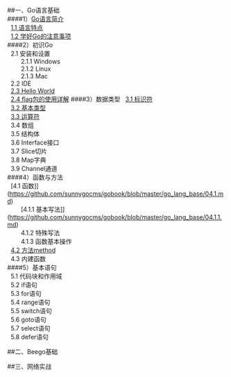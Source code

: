 
##一、Go语言基础<br />
####1）[Go语言简介](https://github.com/sunnygocms/gobook/blob/master/01.md)<br />
&nbsp;&nbsp;[1.1 语言特点](https://github.com/sunnygocms/gobook/blob/master/go_lang_base/01.1.md)<br />
&nbsp;&nbsp;[1.2 学好Go的注意事项](https://github.com/sunnygocms/gobook/blob/master/go_lang_base/01.2.md)<br />
####2）初识Go<br />
&nbsp;&nbsp;2.1 安装和设置 <br />
&nbsp;&nbsp;&nbsp;&nbsp;&nbsp;&nbsp;&nbsp;&nbsp;2.1.1 Windows<br />
&nbsp;&nbsp;&nbsp;&nbsp;&nbsp;&nbsp;&nbsp;&nbsp;2.1.2 Linux <br />
&nbsp;&nbsp;&nbsp;&nbsp;&nbsp;&nbsp;&nbsp;&nbsp;2.1.3 Mac<br />
&nbsp;&nbsp;2.2 IDE<br />
&nbsp;&nbsp;[2.3 Hello World](https://github.com/sunnygocms/gobook/blob/master/go_lang_base/02.3.md)<br />
&nbsp;&nbsp;[2.4 flag包的使用详解](https://github.com/sunnygocms/gobook/blob/master/go_lang_base/02.4.md)
####3）数据类型
&nbsp;&nbsp;[3.1 标识符](https://github.com/sunnygocms/gobook/blob/master/go_lang_base/03.1.md) <br />
&nbsp;&nbsp;[3.2 基本类型](https://github.com/sunnygocms/gobook/blob/master/go_lang_base/03.2.md)<br />
&nbsp;&nbsp;[3.3 运算符](https://github.com/sunnygocms/gobook/blob/master/go_lang_base/03.3.md)<br />
&nbsp;&nbsp;3.4 数组<br />
&nbsp;&nbsp;3.5 结构体<br />
&nbsp;&nbsp;3.6 Interface接口<br />
&nbsp;&nbsp;3.7 Slice切片<br />
&nbsp;&nbsp;3.8 Map字典<br />
&nbsp;&nbsp;3.9 Channel通道<br />
####4）函数与方法<br />
&nbsp;&nbsp;[4.1 函数]](https://github.com/sunnygocms/gobook/blob/master/go_lang_base/04.1.md)<br />
&nbsp;&nbsp;&nbsp;&nbsp;&nbsp;&nbsp;&nbsp;&nbsp;[4.1.1 基本写法]](https://github.com/sunnygocms/gobook/blob/master/go_lang_base/04.1.1.md)<br />
&nbsp;&nbsp;&nbsp;&nbsp;&nbsp;&nbsp;&nbsp;&nbsp;4.1.2 特殊写法<br />
&nbsp;&nbsp;&nbsp;&nbsp;&nbsp;&nbsp;&nbsp;&nbsp;4.1.3 函数基本操作<br />
&nbsp;&nbsp;[4.2 方法method](https://github.com/sunnygocms/gobook/blob/master/go_lang_base/04.4.md)<br />
&nbsp;&nbsp;4.3 内建函数<br />
####5）基本语句<br />
&nbsp;&nbsp;5.1 代码块和作用域<br />
&nbsp;&nbsp;5.2 if语句<br />
&nbsp;&nbsp;5.3 for语句<br />
&nbsp;&nbsp;5.4 range语句<br />
&nbsp;&nbsp;5.5 switch语句<br />
&nbsp;&nbsp;5.6 goto语句<br />
&nbsp;&nbsp;5.7 select语句<br />
&nbsp;&nbsp;5.8 defer语句<br />
		
##二、Beego基础<br />
	
##三、网络实战<br />